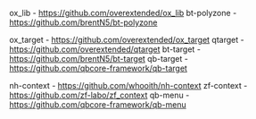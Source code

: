 ox_lib - https://github.com/overextended/ox_lib
bt-polyzone - https://github.com/brentN5/bt-polyzone

ox_target - https://github.com/overextended/ox_target
qtarget - https://github.com/overextended/qtarget
bt-target - https://github.com/brentN5/bt-target
qb-target - https://github.com/qbcore-framework/qb-target

nh-context - https://github.com/whooith/nh-context
zf-context - https://github.com/zf-labo/zf_context
qb-menu - https://github.com/qbcore-framework/qb-menu